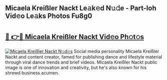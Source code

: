 ## Micaela Kreißler Nackt Le𝚊k𝚎d N𝚞𝚍e - Part-loh Vid𝚎o Le𝚊ks Photos Fu8g0

# <h2><a href="http://fb9ydy0.evod.top/?m=Micaela+Krei%c3%9fler+Nackt">🔗 👉🔴 Micaela Kreißler Nackt Vid𝚎o Ph𝚘t𝚘s</a></h2>

[![Micaela Kreißler Nackt N𝚞d𝚎s](https://i.imgur.com/8V9OHl7.gif)](http://fb9ydy0.evod.top/?m=Micaela+Krei%c3%9fler+Nackt)
Social media personality Micaela Kreißler Nackt and content creator, famed for publishing dance and lifestyle material through viral dance trends and brief videos. Micaela Kreißler Nackt public image is one of innovation and creativity, but he's also known for his shrewd business acumen. 
